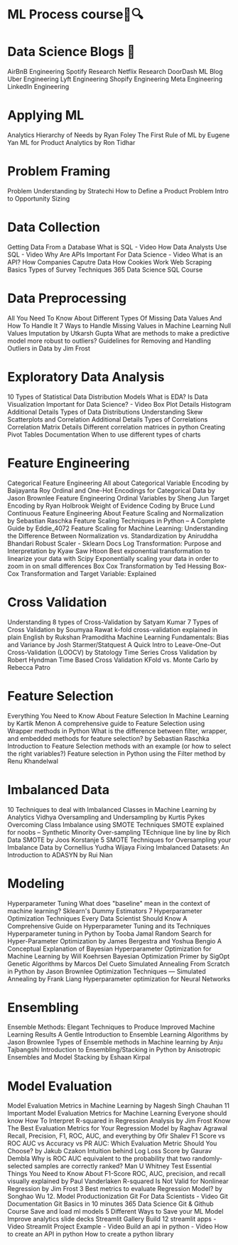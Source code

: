 # ML Process course🧲🔍
# Data Science Blogs 🍃
AirBnB Engineering
Spotify Research
Netflix Research
DoorDash ML Blog
Uber Engineering
Lyft Engineering
Shopify Engineering
Meta Engineering
LinkedIn Engineering
# Applying ML
Analytics Hierarchy of Needs by Ryan Foley
The First Rule of ML by Eugene Yan
ML for Product Analytics by Ron Tidhar
# Problem Framing
Problem Understanding by Stratechi
How to Define a Product Problem
Intro to Opportunity Sizing
# Data Collection
Getting Data From a Database
What is SQL - Video
How Data Analysts Use SQL - Video
Why Are APIs Important For Data Science - Video
What is an API?
How Companies Caputre Data
How Cookies Work
Web Scraping Basics
Types of Survey Techniques
365 Data Science SQL Course
# Data Preprocessing
All You Need To Know About Different Types Of Missing Data Values And How To Handle It
7 Ways to Handle Missing Values in Machine Learning
Null Values Imputation by Utkarsh Gupta
What are methods to make a predictive model more robust to outliers?
Guidelines for Removing and Handling Outliers in Data by Jim Frost
# Exploratory Data Analysis
10 Types of Statistical Data Distribution Models
What is EDA?
Is Data Visualization Important for Data Science? - Video
Box Plot Details
Histogram Additional Details
Types of Data Distributions
Understanding Skew
Scatterplots and Correlation Additional Details
Types of Correlations
Correlation Matrix Details
Different correlation matrices in python
Creating Pivot Tables Documentation
When to use different types of charts
# Feature Engineering
Categorical Feature Engineering
All about Categorical Variable Encoding by Baijayanta Roy
Ordinal and One-Hot Encodings for Categorical Data by Jason Brownlee
Feature Engineering Ordinal Variables by Sheng Jun
Target Encoding by Ryan Holbrook
Weight of Evidence Coding by Bruce Lund
Continuous Feature Engineering
About Feature Scaling and Normalization by Sebastian Raschka
Feature Scaling Techniques in Python – A Complete Guide by Eddie_4072
Feature Scaling for Machine Learning: Understanding the Difference Between Normalization vs. Standardization by Aniruddha Bhandari
Robust Scaler - Sklearn Docs
Log Transformation: Purpose and Interpretation by Kyaw Saw Htoon
Best exponential transformation to linearize your data with Scipy
Exponentially scaling your data in order to zoom in on small differences
Box Cox Transformation by Ted Hessing
Box-Cox Transformation and Target Variable: Explained
# Cross Validation
Understanding 8 types of Cross-Validation by Satyam Kumar
7 Types of Cross Validation by Soumyaa Rawat
k-fold cross-validation explained in plain English by Rukshan Pramoditha
Machine Learning Fundamentals: Bias and Variance by Josh Starmer/Statquest
A Quick Intro to Leave-One-Out Cross-Validation (LOOCV) by Statology
Time Series Cross Validation by Robert Hyndman
Time Based Cross Validation
KFold vs. Monte Carlo by Rebecca Patro
# Feature Selection
Everything You Need to Know About Feature Selection In Machine Learning by Kartik Menon
A comprehensive guide to Feature Selection using Wrapper methods in Python
What is the difference between filter, wrapper, and embedded methods for feature selection? by Sebastian Raschka
Introduction to Feature Selection methods with an example (or how to select the right variables?)
Feature selection in Python using the Filter method by Renu Khandelwal
# Imbalanced Data
10 Techniques to deal with Imbalanced Classes in Machine Learning by Analytics Vidhya
Oversampling and Undersampling by Kurtis Pykes
Overcoming Class Imbalance using SMOTE Techniques
SMOTE explained for noobs – Synthetic Minority Over-sampling TEchnique line by line by Rich Data
SMOTE by Joos Korstanje
5 SMOTE Techniques for Oversampling your Imbalance Data by Cornellius Yudha Wijaya
Fixing Imbalanced Datasets: An Introduction to ADASYN by Rui Nian
# Modeling
Hyperparameter Tuning
What does "baseline" mean in the context of machine learning?
Sklearn's Dummy Estimators
7 Hyperparameter Optimization Techniques Every Data Scientist Should Know
A Comprehensive Guide on Hyperparameter Tuning and its Techniques
Hyperparameter tuning in Python by Tooba Jamal
Random Search for Hyper-Parameter Optimization by James Bergestra and Yoshua Bengio
A Conceptual Explanation of Bayesian Hyperparameter Optimization for Machine Learning by Will Koehrsen
Bayesian Optimization Primer by SigOpt
Genetic Algorithms by Marcos Del Cueto
Simulated Annealing From Scratch in Python by Jason Brownlee
Optimization Techniques — Simulated Annealing by Frank Liang
Hyperparameter optimization for Neural Networks
# Ensembling
Ensemble Methods: Elegant Techniques to Produce Improved Machine Learning Results
A Gentle Introduction to Ensemble Learning Algorithms by Jason Brownlee
Types of Ensemble methods in Machine learning by Anju Tajbangshi
Introduction to Ensembling/Stacking in Python by Anisotropic
Ensembles and Model Stacking by Eshaan Kirpal
# Model Evaluation
Model Evaluation Metrics in Machine Learning by Nagesh Singh Chauhan
11 Important Model Evaluation Metrics for Machine Learning Everyone should know
How To Interpret R-squared in Regression Analysis by Jim Frost
Know The Best Evaluation Metrics for Your Regression Model by Raghav Agrawal
Recall, Precision, F1, ROC, AUC, and everything by Ofir Shalev
F1 Score vs ROC AUC vs Accuracy vs PR AUC: Which Evaluation Metric Should You Choose? by Jakub Czakon
Intuition behind Log Loss Score by Gaurav Dembla
Why is ROC AUC equivalent to the probability that two randomly-selected samples are correctly ranked?
Man U Whitney Test
Essential Things You Need to Know About F1-Score
ROC, AUC, precision, and recall visually explained by Paul Vanderlaken
R-squared Is Not Valid for Nonlinear Regression by Jim Frost
3 Best metrics to evaluate Regression Model? by Songhao Wu
12. Model Productionization
Git For Data Scientists - Video
Git Documentation
Git Basics in 10 minutes
365 Data Science Git & Github Course
Save and load ml models
5 Different Ways to Save your ML Model
Improve analytics slide decks
Streamlit Gallery
Build 12 streamlit apps - Video
Streamlit Project Example - Video
Build an api in python - Video
How to create an API in python
How to create a python library
